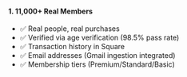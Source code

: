 #### **1. 11,000+ Real Members**

- ✅ Real people, real purchases
- ✅ Verified via age verification (98.5% pass rate)
- ✅ Transaction history in Square
- ✅ Email addresses (Gmail ingestion integrated)
- ✅ Membership tiers (Premium/Standard/Basic)
